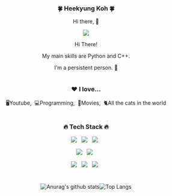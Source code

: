 <div align="center">
<h3> 🍀 Heekyung Koh 🍀</h3>
<p> Hi there, 👋 </p>
<p><a href="" target="_blank"><img src="https://img.shields.io/badge/BLOG-EA4AAA?style=flat&logo=GitHub Sponsors&logoColor=white"/></a></p>
<p>Hi There! </p>
<p> My main skills are Python and C++. </p>
<p>I'm a persistent person. 🥰</p>
  
#
<h3>❤️ I love...</h3>
<p>🖥Youtube,&nbsp;&nbsp;💻Programming,&nbsp;&nbsp;🎥Movies,&nbsp;&nbsp;🐈All the cats in the world</p>
  
#
<h3>🔥 Tech Stack 🔥</h3>
<p>
  <img src="https://img.shields.io/badge/Python-white?style=flat&logo=Python&logoColor=#3776AB"/>&nbsp;&nbsp;
  <img src="https://img.shields.io/badge/C++-white?style=flat&logo=C++&logoColor=#00599C"/>&nbsp;&nbsp;
  <img src="https://img.shields.io/badge/Java-white?style=flat&logo=Java&logoColor=#007396"/>&nbsp;&nbsp;
</p>
  
<p>
  <img src="https://img.shields.io/badge/TensorFlow-white?style=flat&logo=TensorFlow&logoColor=#FF6F00"/>&nbsp;&nbsp;
  <img src="https://img.shields.io/badge/PyTorch-white?style=flat&logo=PyTorch&logoColor=#EE4C2C"/>&nbsp;&nbsp;
</p>

<p>
  <img src="https://img.shields.io/badge/Notion-white?style=flat&logo=Notion&logoColor=black"/>&nbsp;&nbsp;
  <img src="https://img.shields.io/badge/GitHub-gray?style=flat&logo=GitHub&logoColor=black"/>&nbsp;&nbsp;
  <img src="https://img.shields.io/badge/Git-blue?style=flat&logo=Git&logoColor=F05032"/>&nbsp;&nbsp;
</p>
   
#
![Anurag's github stats](https://github-readme-stats.vercel.app/api?username=kohheekyung&show_icons=true&theme=tokyonight)![Top Langs](https://github-readme-stats.vercel.app/api/top-langs/?username=kohheekyung&layout=compact&theme=tokyonight)
</div>



<!--
**kohheekyung/kohheekyung** is a ✨ _special_ ✨ repository because its `README.md` (this file) appears on your GitHub profile.

Here are some ideas to get you started:

- 🔭 I’m currently working on ...
- 🌱 I’m currently learning ...
- 👯 I’m looking to collaborate on ...
- 🤔 I’m looking for help with ...
- 💬 Ask me about ...
- 📫 How to reach me: ...
- 😄 Pronouns: ...
- ⚡ Fun fact: ...
-->
